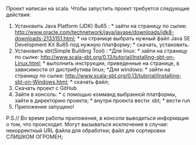 Проект написан на scala. 
Чтобы запустить проект требуется следующие действия:
  1. Установить Java Platform (JDK) 8u65 :
    * зайти на страницу по сылке: http://www.oracle.com/technetwork/java/javase/downloads/jdk8-downloads-2133151.html;
    * на странице выбрать нужный файл Java SE Development Kit 8u65 под нужную платформу;
    * cкачать, установить.
  2. Установить sbt(Simple Building Tool) : 
       *Для linux:
         * зайти на страницу по сылке: http://www.scala-sbt.org/0.13/tutorial/Installing-sbt-on-Linux.html;
         * выполнить инструкции, приведенные на странице, в зависимости от дистрибутива linux;
       *Для windows:
         * зайти на страницу по сылке: http://www.scala-sbt.org/0.13/tutorial/Installing-sbt-on-Windows.html;
         * скачать файл;
  3. Скачать проект с GitHub
  4. Зайти в консоль:
    * с помощью комманд выбранной платформы, зайти в директорию проекта;
    * внутри проекта вести: sbt;
    * вести run
  5. Приложение запущено!
  
  P.S.// Во время работы приложения, в консоли выводиться информация о том, что происходит. Могут вызываться исключения
  в случае:  некорректный URL файла для обработки;
             файл для сортировки СЛИШКОМ ОГРОМЕН;
             
